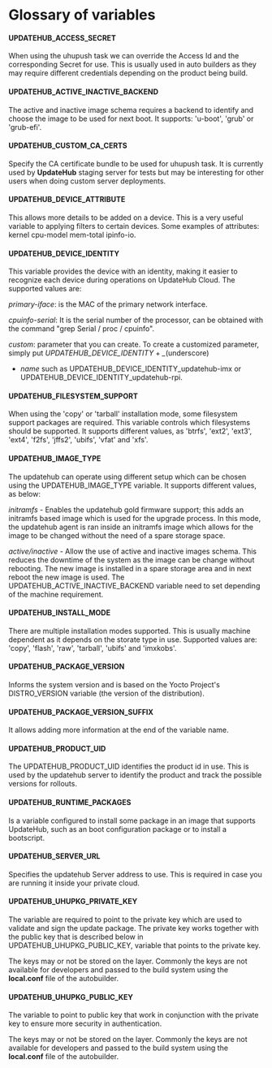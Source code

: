 # Glossary of variables

#### UPDATEHUB_ACCESS_SECRET
When using the uhupush task we can override the Access Id and the
corresponding Secret for use. This is usually used in auto builders
as they may require different credentials depending on the product
being build.

#### UPDATEHUB_ACTIVE_INACTIVE_BACKEND
The active and inactive image schema
  requires a backend to identify and choose the image to be used for next boot.
  It supports: 'u-boot', 'grub' or 'grub-efi'.

#### UPDATEHUB_CUSTOM_CA_CERTS
Specify the CA certificate bundle to be used
for uhupush task. It is currently used by **UpdateHub** staging server for tests but
may be interesting for other users when doing custom server deployments.

#### UPDATEHUB_DEVICE_ATTRIBUTE
This allows more details to be added on a device. This is a very useful variable to
applying filters to certain devices. Some examples of attributes: kernel cpu-model 
mem-total ipinfo-io.

#### UPDATEHUB_DEVICE_IDENTITY
This variable provides the device with an identity, making it easier to recognize each device 
during operations on UpdateHub Cloud. The supported values ​​are: 

*primary-iface*: is the MAC of the primary network interface.

*cpuinfo-serial*: It is the serial number of the processor, 
can be obtained with the command "grep Serial / proc / cpuinfo".

*custom*: parameter that you can create.
To create a customized parameter, simply put *UPDATEHUB_DEVICE_IDENTITY* + *_*(underscore)
+ *name* such as UPDATEHUB_DEVICE_IDENTITY_updatehub-imx or 
UPDATEHUB_DEVICE_IDENTITY_updatehub-rpi.

#### UPDATEHUB_FILESYSTEM_SUPPORT
When using the 'copy' or 'tarball'
installation mode, some filesystem support packages are required.
This variable controls which filesystems should be supported. It supports
different values, as 'btrfs', 'ext2', 'ext3', 'ext4', 'f2fs', 'jffs2', 'ubifs',
'vfat' and 'xfs'.

#### UPDATEHUB_IMAGE_TYPE
The updatehub can operate using different setup
which can be chosen using the UPDATEHUB_IMAGE_TYPE variable. It supports
different values, as below:

  *initramfs* - Enables the updatehub gold firmware support; this adds an
  initramfs based image which is used for the upgrade process. In this mode,
  the updatehub agent is ran inside an initramfs image which allows for the
  image to be changed without the need of a spare storage space.

  *active/inactive* - Allow the use of active and inactive images schema.
  This reduces the downtime of the system as the image can be change without
  rebooting. The new image is installed in a spare storage area and in next
  reboot the new image is used. The UPDATEHUB_ACTIVE_INACTIVE_BACKEND variable
  need to set depending of the machine requirement.

#### UPDATEHUB_INSTALL_MODE
There are multiple installation modes supported.
  This is usually machine dependent as it depends on the storate type in use.
  Supported values are: 'copy', 'flash', 'raw', 'tarball', 'ubifs' and 'imxkobs'.

#### UPDATEHUB_PACKAGE_VERSION
Informs the system version and is based on the Yocto Project's DISTRO_VERSION variable (the 
version of the distribution).

#### UPDATEHUB_PACKAGE_VERSION_SUFFIX
It allows adding more information at the end of the variable name.

#### UPDATEHUB_PRODUCT_UID
The UPDATEHUB_PRODUCT_UID identifies the product id in use. This is used by the
updatehub server to identify the product and track the possible versions for
rollouts.

#### UPDATEHUB_RUNTIME_PACKAGES
Is a variable configured to install some package in an image that supports UpdateHub,
such as an boot configuration package or to install a bootscript.

#### UPDATEHUB_SERVER_URL
Specifies the updatehub Server address to use. This is required in
case you are running it inside your private cloud.

#### UPDATEHUB_UHUPKG_PRIVATE_KEY
The variable are required to point to the private key which are used to validate and
sign the update package.
The private key works together with the public key that is described below in
UPDATEHUB_UHUPKG_PUBLIC_KEY, variable that points to the private key.

The keys may or not be stored on the layer. Commonly the keys are not available
for developers and passed to the build system using the **local.conf** file of
the autobuilder.

#### UPDATEHUB_UHUPKG_PUBLIC_KEY
The variable to point to public key that work in conjunction with the private key
to ensure more security in authentication.

The keys may or not be stored on the layer. Commonly the keys are not available
for developers and passed to the build system using the **local.conf** file of
the autobuilder.